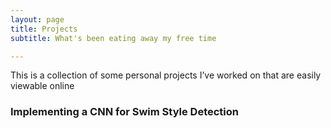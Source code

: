 ```yaml
---
layout: page
title: Projects
subtitle: What's been eating away my free time

---
```


This is a collection of some personal projects I’ve worked on that are easily viewable online

### Implementing a CNN for Swim Style Detection